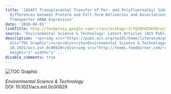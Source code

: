 ```yaml
---
title: '[ASAP] Transplacental Transfer of Per- and Polyfluoroalkyl Substances (PFASs):
  Differences between Preterm and Full-Term Deliveries and Associations with Placental
  Transporter mRNA Expression'
date: '2020-04-01'
linkTitle: http://feedproxy.google.com/~r/acs/esthag/~3/tQ38hdZUHJ8/acs.est.0c00829
source: 'Environmental Science & Technology: Latest Articles (ACS Publications)'
description: '<p><img src="https://pubs.acs.org/na101/home/literatum/publisher/achs/journals/content/esthag/0/esthag.ahead-of-print/acs.est.0c00829/20200401/images/medium/es0c00829_0004.gif"
  alt="TOC Graphic"/></p><div><cite>Environmental Science & Technology</cite></div><div>DOI:
  10.1021/acs.est.0c00829</div><img src="http://feeds.feedburner.com/~r/acs/esthag/~4/tQ38hdZUHJ8"
  height="1" width="1" ...'
disable_comments: true
---
```

<p><img src="https://pubs.acs.org/na101/home/literatum/publisher/achs/journals/content/esthag/0/esthag.ahead-of-print/acs.est.0c00829/20200401/images/medium/es0c00829_0004.gif" alt="TOC Graphic"/></p><div><cite>Environmental Science & Technology</cite></div><div>DOI: 10.1021/acs.est.0c00829</div><img src="http://feeds.feedburner.com/~r/acs/esthag/~4/tQ38hdZUHJ8" height="1" width="1" ...